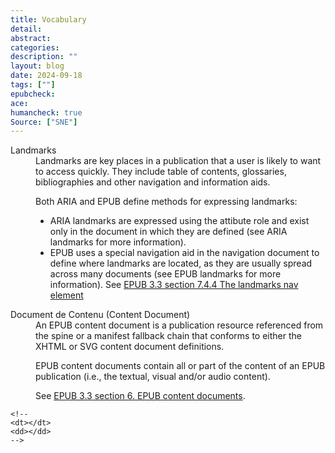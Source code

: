 ```yaml
---
title: Vocabulary 
detail: 
abstract: 
categories: 
description: ""
layout: blog
date: 2024-09-18
tags: [""]
epubcheck: 
ace: 
humancheck: true
Source: ["SNE"]
---
```


<dl>
<dt id="landmarks">Landmarks</dt>
<dd>
Landmarks are key places in a publication that a user is likely to want to access quickly. They include table of contents, glossaries, bibliographies and other navigation and information aids.

Both ARIA and EPUB define methods for expressing landmarks:
* ARIA landmarks are expressed using the attibute role and exist only in the document in which they are defined (see ARIA landmarks for more information).
* EPUB uses a special navigation aid in the navigation document to define where landmarks are located, as they are usually spread across many documents (see EPUB landmarks for more information).
See [EPUB 3.3 section 7.4.4 The landmarks nav element](https://www.w3.org/TR/epub-33/#sec-nav-landmarks)
</dd>
<dt id="contentdocument">Document de Contenu (Content Document)</dt>
<dd>
An EPUB content document is a publication resource referenced from the spine or a manifest fallback chain that conforms to either the XHTML or SVG content document definitions.

EPUB content documents contain all or part of the content of an EPUB publication (i.e., the textual, visual and/or audio content).

See [EPUB 3.3 section 6. EPUB content documents](https://www.w3.org/TR/epub-33/#sec-contentdocs).
</dd> 


    <!-- 
    <dt></dt>
    <dd></dd> 
    -->

</dl>